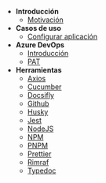- **Introducción**
    - [Motivación](./motivacion.md)
- **Casos de uso** 
    - [Configurar aplicación](./usecase/configapp.md)
- **Azure DevOps**
    - [Introducción](./azureDevOps/index.md)
    - [PAT](./azureDevOps/pat.md)
- **Herramientas**
    - [Axios](./tools/axios.md)
    - [Cucumber](./tools/cucumber.md)
    - [Docsifly](./tools/docsify.md)
    - [Github](./tools/github.md)
    - [Husky](./tools/github.md)
    - [Jest](./tools/pnpm.md)
    - [NodeJS](./tools/nodejs.md)
    - [NPM](./tools/npm.md)
    - [PNPM](./tools/pnpm.md)
    - [Prettier](./tools/prettier.md)
    - [Rimraf](./tools/rimraf.md)
    - [Typedoc](./tools/typedoc.md)
    